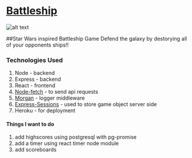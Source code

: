 # [Battleship](https://thawing-citadel-35848.herokuapp.com/)



![alt text](http://wallpapercave.com/wp/uRjYnyl.jpg)

##Star Wars inspired Battleship Game
Defend the galaxy by destorying all of your opponents ships!!


### **Technologies Used**
1. Node - backend
1. Express - backend
2. React - frontend 
3. [Node-fetch](https://www.npmjs.com/package/node-fetch) - to send api requests
4. [Morgan](https://www.npmjs.com/package/morgan) - logger middleware 
5. [Express-Sessions](https://www.npmjs.com/package/express-session) - used to store game object server side
6. Heroku - for deployment


#### Things I want to do #####
1. add highscores using postgresql with pg-promise
2. add a timer using react timer node module
3. add scoreboards 
